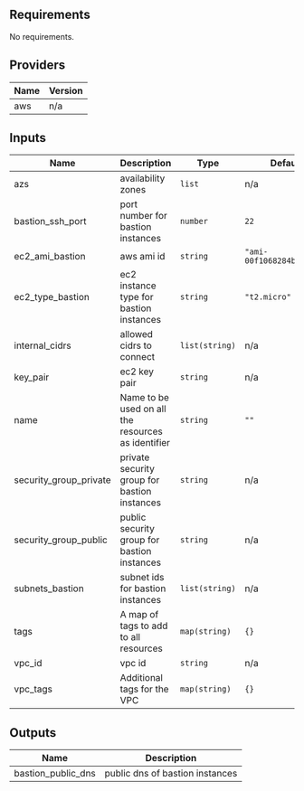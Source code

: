 ## Requirements

No requirements.

## Providers

| Name | Version |
|------|---------|
| aws | n/a |

## Inputs

| Name | Description | Type | Default | Required |
|------|-------------|------|---------|:--------:|
| azs | availability zones | `list` | n/a | yes |
| bastion\_ssh\_port | port number for bastion instances | `number` | `22` | no |
| ec2\_ami\_bastion | aws ami id | `string` | `"ami-00f1068284b9eca92"` | no |
| ec2\_type\_bastion | ec2 instance type for bastion instances | `string` | `"t2.micro"` | no |
| internal\_cidrs | allowed cidrs to connect | `list(string)` | n/a | yes |
| key\_pair | ec2 key pair | `string` | n/a | yes |
| name | Name to be used on all the resources as identifier | `string` | `""` | no |
| security\_group\_private | private security group for bastion instances | `string` | n/a | yes |
| security\_group\_public | public security group for bastion instances | `string` | n/a | yes |
| subnets\_bastion | subnet ids for bastion instances | `list(string)` | n/a | yes |
| tags | A map of tags to add to all resources | `map(string)` | `{}` | no |
| vpc\_id | vpc id | `string` | n/a | yes |
| vpc\_tags | Additional tags for the VPC | `map(string)` | `{}` | no |

## Outputs

| Name | Description |
|------|-------------|
| bastion\_public\_dns | public dns of bastion instances |

